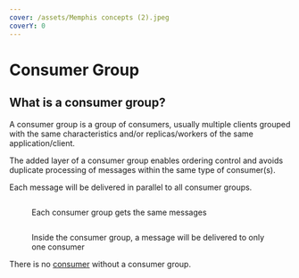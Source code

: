 ```yaml
---
cover: /assets/Memphis concepts (2).jpeg
coverY: 0
---
```


# Consumer Group

## What is a consumer group?

A consumer group is a group of consumers, usually multiple clients grouped with the same characteristics and/or replicas/workers of the same application/client.

The added layer of a consumer group enables ordering control and avoids duplicate processing of messages within the same type of consumer(s).

Each message will be delivered in parallel to all consumer groups.

<figure><img src="/assets/consumer group.jpeg" alt=""><figcaption><p>Each consumer group gets the same messages</p></figcaption></figure>

<figure><img src="/assets/consumer group 2.jpeg" alt=""><figcaption><p>Inside the consumer group, a message will be delivered to only one consumer</p></figcaption></figure>

There is no [consumer](consumer.md) without a consumer group.
